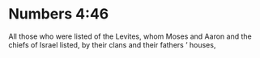 # Numbers 4:46

All those who were listed of the Levites, whom Moses and Aaron and the chiefs of Israel listed, by their clans and their fathers ’ houses,
